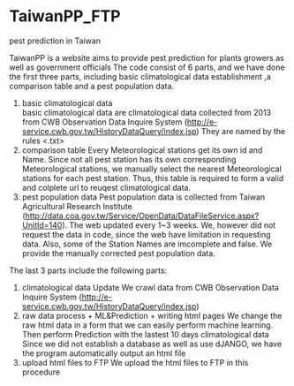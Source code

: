 # TaiwanPP_FTP
pest prediction in Taiwan

TaiwanPP is a website aims to provide pest prediction for plants growers as well as government officials
The code consist of 6 parts, and we have done the first three parts, including basic climatological data establishment ,a comparison table and a pest population data.
  1. basic climatological data <br />
    basic climatological data are climatological data collected from 2013 from CWB Observation Data Inquire System (http://e-service.cwb.gov.tw/HistoryDataQuery/index.jsp) 
    They are named by the rules <County Name><Town Name><Year><Month><.txt>
  2. comparison table
    Every Meteorological stations get its own id and Name. 
    Since not all pest station has its own corresponding Meteorological stations, we manually select the nearest Meteorological stations for each pest station.
    Thus, this table is required to form a valid and colplete url to reuqest climatological data.
  3. pest population data
    Pest population data is collected from Taiwan Agricultural Research Institute (http://data.coa.gov.tw/Service/OpenData/DataFileService.aspx?UnitId=140).
    The web updated every 1~3 weeks. We, however did not request the data in code, since the web have limitation in requesting data.
    Also, some of the Station Names are imcomplete and false. 
    We provide the manually corrected pest population data.
    
    
The last 3 parts include the following parts:
  1. climatological data Update
    We crawl data from CWB Observation Data Inquire System (http://e-service.cwb.gov.tw/HistoryDataQuery/index.jsp) 
  2. raw data process + ML&Prediction + writing html pages 
    We change the raw html data in a form that we can easily perform machine learning.
    Then perform Prediction with the lastest 10 days climatological data
    Since we did not establish a database as well as use dJANGO, we have the program automatically output an html file 
  3. upload html files to FTP
    We upload the html files to FTP in this procedure


